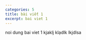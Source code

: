 ```yaml
---
categories: 5
title: bài viết 1
excerpt: bai viet 1
---
```

noi dung bai viet 1 kjaklj klạdlk lkjdlsa